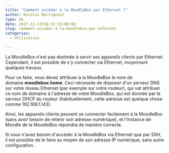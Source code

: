 ```yaml
---
title: "Comment accéder à la MoodleBox par Ethernet ?"
author: Nicolas Martignoni
type: kb
date: 2017-12-23T16:31:15+00:00
slug: comment-acceder-a-la-moodlebox-par-ethernet
categories:
  - Utilisation

---
```

La MoodleBox n'est pas destinée à servir ses appareils clients par Ethernet. Cependant, il est possible de s'y connecter via Ethernet, moyennant quelques travaux.

Pour ce faire, vous devez attribuer à la MoodleBox le nom de domaine **moodlebox.home**. Ceci nécessite de disposer d'un serveur DNS sur votre réseau Ethernet (par exemple sur votre routeur), qui vat attribuer ce nom de domaine à l'adresse de votre MoodleBox, qui est donnée par le serveur DHCP du routeur (habituellement, cette adresse est quelque chose comme 192.168.1.143).

Ainsi, les appareils clients peuvent se connecter facilement à la MoodleBox (sans avoir besoin de retenir son adresse numérique), et l'instance de Moodle de la MoodleBox répondra de manière correcte.

Si vous n'avez besoin d'accéder à la MoodleBox via Ethernet que par SSH, il est possible de le faire au moyen de son adresse IP numérique, sans autre configuration.
